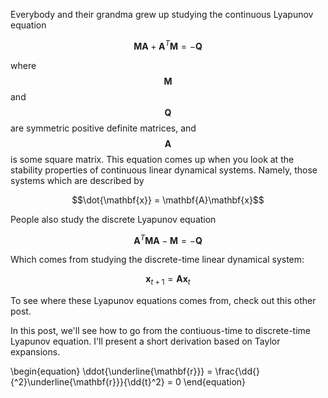 Everybody and their grandma grew up studying the continuous Lyapunov equation

$$\mathbf{M}\mathbf{A} + \mathbf{A}^T\mathbf{M} = -\mathbf{Q}$$


where $$\mathbf{M}$$ and $$\mathbf{Q}$$ are symmetric positive definite matrices, and $$\mathbf{A}$$ is some square matrix. This equation comes up when you look at the stability properties of continuous linear dynamical systems. Namely, those systems which are described by 

$$\dot{\mathbf{x}} = \mathbf{A}\mathbf{x}$$

People also study the discrete Lyapunov equation

$$\mathbf{A}^T\mathbf{M}\mathbf{A} - \mathbf{M} = -\mathbf{Q}$$

Which comes from studying the discrete-time linear dynamical system:

$$\mathbf{x}_{t+1} = \mathbf{A}\mathbf{x}_{t}$$

To see where these Lyapunov equations comes from, check out this other post. 

In this post, we'll see how to go from the contiuous-time to discrete-time Lyapunov equation. I'll present a short derivation based on Taylor expansions. 

\begin{equation}
\ddot{\underline{\mathbf{r}}} = \frac{\dd{}{^2}\underline{\mathbf{r}}}{\dd{t}^2} = 0
\end{equation}

